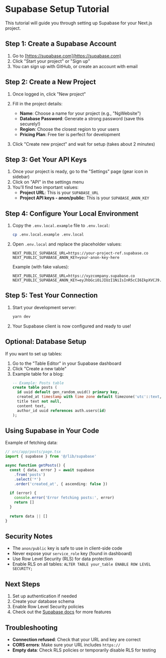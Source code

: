 # Supabase Setup Tutorial

This tutorial will guide you through setting up Supabase for your Next.js project.

## Step 1: Create a Supabase Account

1. Go to [https://supabase.com](https://supabase.com)
2. Click "Start your project" or "Sign up"
3. You can sign up with GitHub, or create an account with email

## Step 2: Create a New Project

1. Once logged in, click "New project"
2. Fill in the project details:
   - **Name**: Choose a name for your project (e.g., "NgWebsite")
   - **Database Password**: Generate a strong password (save this securely!)
   - **Region**: Choose the closest region to your users
   - **Pricing Plan**: Free tier is perfect for development

3. Click "Create new project" and wait for setup (takes about 2 minutes)

## Step 3: Get Your API Keys

1. Once your project is ready, go to the "Settings" page (gear icon in sidebar)
2. Click on "API" in the settings menu
3. You'll find two important values:
   - **Project URL**: This is your `SUPABASE_URL`
   - **Project API keys - anon/public**: This is your `SUPABASE_ANON_KEY`

## Step 4: Configure Your Local Environment

1. Copy the `.env.local.example` file to `.env.local`:
   ```bash
   cp .env.local.example .env.local
   ```

2. Open `.env.local` and replace the placeholder values:
   ```env
   NEXT_PUBLIC_SUPABASE_URL=https://your-project-ref.supabase.co
   NEXT_PUBLIC_SUPABASE_ANON_KEY=your-anon-key-here
   ```

   Example (with fake values):
   ```env
   NEXT_PUBLIC_SUPABASE_URL=https://xyzcompany.supabase.co
   NEXT_PUBLIC_SUPABASE_ANON_KEY=eyJhbGciOiJIUzI1NiIsInR5cCI6IkpXVCJ9...
   ```

## Step 5: Test Your Connection

1. Start your development server:
   ```bash
   yarn dev
   ```

2. Your Supabase client is now configured and ready to use!

## Optional: Database Setup

If you want to set up tables:

1. Go to the "Table Editor" in your Supabase dashboard
2. Click "Create a new table"
3. Example table for a blog:
   ```sql
   -- Example: Posts table
   create table posts (
     id uuid default gen_random_uuid() primary key,
     created_at timestamp with time zone default timezone('utc'::text, now()) not null,
     title text not null,
     content text,
     author_id uuid references auth.users(id)
   );
   ```

## Using Supabase in Your Code

Example of fetching data:

```typescript
// src/app/posts/page.tsx
import { supabase } from '@/lib/supabase'

async function getPosts() {
  const { data, error } = await supabase
    .from('posts')
    .select('*')
    .order('created_at', { ascending: false })
  
  if (error) {
    console.error('Error fetching posts:', error)
    return []
  }
  
  return data || []
}
```

## Security Notes

- The `anon/public` key is safe to use in client-side code
- Never expose your `service_role` key (found in dashboard)
- Use Row Level Security (RLS) for data protection
- Enable RLS on all tables: `ALTER TABLE your_table ENABLE ROW LEVEL SECURITY;`

## Next Steps

1. Set up authentication if needed
2. Create your database schema
3. Enable Row Level Security policies
4. Check out the [Supabase docs](https://supabase.com/docs) for more features

## Troubleshooting

- **Connection refused**: Check that your URL and key are correct
- **CORS errors**: Make sure your URL includes `https://`
- **Empty data**: Check RLS policies or temporarily disable RLS for testing